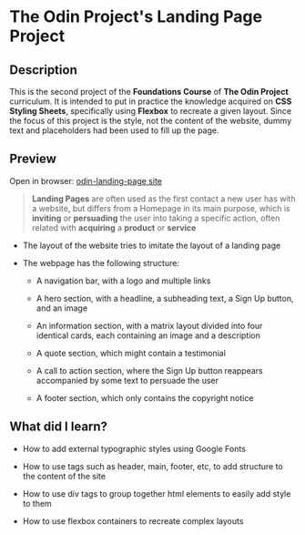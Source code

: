 # The Odin Project's Landing Page Project

## Description

This is the second project of the **Foundations Course** of **The Odin Project** curriculum. It is intended to put in practice the knowledge acquired on **CSS Styling Sheets**, specifically using **Flexbox** to recreate a given layout. Since the focus of this project is the style, not the content of the website, dummy text and placeholders had been used to fill up the page.

## Preview

Open in browser: [odin-landing-page site](https://enriquejjoaquinh.github.io/odin-landing-page/)

> **Landing Pages** are often used as the first contact a new user has with a website, but differs from a Homepage in its main purpose, which is **inviting** or **persuading** the user into taking a specific action, often related with **acquiring** a **product** or **service**

- The layout of the website tries to imitate the layout of a landing page 

- The webpage has the following structure:
    
    - A navigation bar, with a logo and multiple links

    - A hero section, with a headline, a subheading text, a Sign Up button, and an image

    -  An information section, with a matrix layout divided into four identical cards, each containing an image and a description

    - A quote section, which might contain a testimonial 

    - A call to action section, where the Sign Up button reappears accompanied by some text to persuade the user

    - A footer section, which only contains the copyright notice

## What did I learn?

- How to add external typographic styles using Google Fonts

- How to use tags such as header, main, footer, etc, to add structure to the content of the site

- How to use div tags to group together html elements to easily add style to them

- How to use flexbox containers to recreate complex layouts